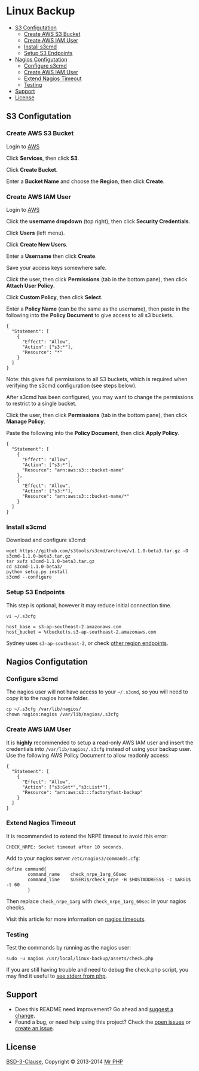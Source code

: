 # Linux Backup

- [S3 Configutation](#s3-configutation)
	- [Create AWS S3 Bucket](#create-aws-s3-bucket)
	- [Create AWS IAM User](#create-aws-iam-user)
	- [Install s3cmd](#install-s3cmd)
	- [Setup S3 Endpoints](#setup-s3-endpoints)
- [Nagios Configutation](#nagios-configutation)
	- [Configure s3cmd](#configure-s3cmd)
	- [Create AWS IAM User](#create-aws-iam-user-1)
	- [Extend Nagios Timeout](#extend-nagios-timeout)
	- [Testing](#testing)
- [Support](#support)
- [License](#license)
	 
	
## S3 Configutation


### Create AWS S3 Bucket

Login to [AWS](https://console.aws.amazon.com)

Click **Services**, then click **S3**.

Click **Create Bucket**.

Enter a **Bucket Name** and choose the **Region**, then click **Create**.


### Create AWS IAM User

Login to [AWS](https://console.aws.amazon.com)

Click the **username dropdown** (top right), then click **Security Credentials**.

Click **Users** (left menu).

Click **Create New Users**.

Enter a **Username** then click **Create**.

Save your access keys somewhere safe.

Click the user, then click **Permissions** (tab in the bottom pane), then click **Attach User Policy**.

Click **Custom Policy**, then click **Select**.

Enter a **Policy Name** (can be the same as the username), then paste in the following into the **Policy Document** to give access to all s3 buckets.

```
{
  "Statement": [
    {
      "Effect": "Allow",
      "Action": ["s3:*"],
      "Resource": "*"
    }
  ]
}
```

Note: this gives full permissions to all S3 buckets, which is required when verifying the s3cmd configuration (see steps below).

After s3cmd has been configured, you may want to change the permissions to restrict to a single bucket.

Click the user, then click **Permissions** (tab in the bottom pane), then click **Manage Policy**.

Paste the following into the **Policy Document**, then click **Apply Policy**.

```
{
  "Statement": [
    {
      "Effect": "Allow",
      "Action": ["s3:*"],
      "Resource": "arn:aws:s3:::bucket-name"
    },
    {
      "Effect": "Allow",
      "Action": ["s3:*"],
      "Resource": "arn:aws:s3:::bucket-name/*"
    }
  ]
}
```


### Install s3cmd

Download and configure s3cmd:

```
wget https://github.com/s3tools/s3cmd/archive/v1.1.0-beta3.tar.gz -O s3cmd-1.1.0-beta3.tar.gz
tar xvfz s3cmd-1.1.0-beta3.tar.gz
cd s3cmd-1.1.0-beta3/
python setup.py install
s3cmd --configure
```


### Setup S3 Endpoints

This step is optional, however it may reduce initial connection time.

`vi ~/.s3cfg`

```
host_base = s3-ap-southeast-2.amazonaws.com
host_bucket = %(bucket)s.s3-ap-southeast-2.amazonaws.com
```

Sydney uses `s3-ap-southeast-2`, or check [other region endpoints](http://docs.aws.amazon.com/general/latest/gr/rande.html).


## Nagios Configutation


### Configure s3cmd

The nagios user will not have access to your `~/.s3cmd`, so you will need to copy it to the nagios home folder.

```
cp ~/.s3cfg /var/lib/nagios/
chown nagios:nagios /var/lib/nagios/.s3cfg
```


### Create AWS IAM User

It is **highly** recommended to setup a read-only AWS IAM user and insert the credentials into `/var/lib/nagios/.s3cfg` instead of using your backup user.  Use the following AWS Policy Document to allow readonly access:

```
{
  "Statement": [
    {
      "Effect": "Allow",
      "Action": ["s3:Get*","s3:List*"],
      "Resource": "arn:aws:s3:::factoryfast-backup"
    }
  ]
}
```


### Extend Nagios Timeout

It is recommended to extend the NRPE timeout to avoid this error:

```
CHECK_NRPE: Socket timeout after 10 seconds.
```

Add to your nagios server `/etc/nagios3/commands.cfg`:

```
define command{
        command_name    check_nrpe_1arg_60sec
        command_line    $USER1$/check_nrpe -H $HOSTADDRESS$ -c $ARG1$ -t 60
        }
```        

Then replace `check_nrpe_1arg` with `check_nrpe_1arg_60sec` in your nagios checks.

Visit this article for more information on [nagios timeouts](http://deadlockprocess.wordpress.com/2010/07/11/how-to-fix-service-check-time-outs-in-nagios-nrpe-deployed-in-centosrhel-5/).


### Testing

Test the commands by running as the nagios user:

```
sudo -u nagios /usr/local/linux-backup/assets/check.php
```

If you are still having trouble and need to debug the check.php script, you may find it useful to [see stderr from php](http://stackoverflow.com/questions/2320608/php-stderr-after-exec).


## Support

- Does this README need improvement?  Go ahead and [suggest a change](https://github.com/cornernote/linux-backup/edit/master/README.md).
- Found a bug, or need help using this project?  Check the [open issues](https://github.com/cornernote/linux-backup/issues) or [create an issue](https://github.com/cornernote/linux-backup/issues/new).


## License

[BSD-3-Clause](https://raw.github.com/cornernote/linux-backup/master/LICENSE), Copyright © 2013-2014 [Mr PHP](mailto:info@mrphp.com.au)
